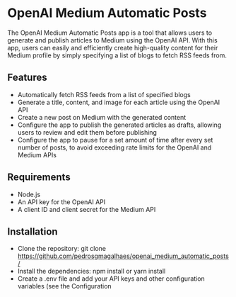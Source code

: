 # OpenAI Medium Automatic Posts
The OpenAI Medium Automatic Posts app is a tool that allows users to generate and publish articles to Medium using the OpenAI API. With this app, users can easily and efficiently create high-quality content for their Medium profile by simply specifying a list of blogs to fetch RSS feeds from.

## Features
- Automatically fetch RSS feeds from a list of specified blogs
- Generate a title, content, and image for each article using the OpenAI API
- Create a new post on Medium with the generated content
- Configure the app to publish the generated articles as drafts, allowing users to review and edit them before publishing
- Configure the app to pause for a set amount of time after every set number of posts, to avoid exceeding rate limits for the OpenAI and Medium APIs

## Requirements
- Node.js
- An API key for the OpenAI API
- A client ID and client secret for the Medium API

## Installation
- Clone the repository: git clone https://github.com/pedrosgmagalhaes/openai_medium_automatic_posts/
- Install the dependencies: npm install or yarn install
- Create a .env file and add your API keys and other configuration variables (see the Configuration

